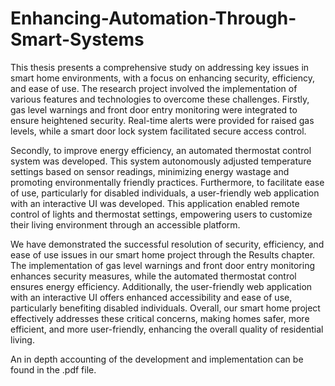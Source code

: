 # Enhancing-Automation-Through-Smart-Systems
This thesis presents a comprehensive study on addressing key issues in smart home environments, with a focus on enhancing security, efficiency, and ease of use. The research project involved the implementation of various features and technologies to overcome these challenges. Firstly, gas level warnings and front door entry monitoring were integrated to ensure heightened security. Real-time alerts were provided for raised gas levels, while a smart door lock system facilitated secure access control. 

Secondly, to improve energy efficiency, an automated thermostat control system was developed. This system autonomously adjusted temperature settings based on sensor readings, minimizing energy wastage and promoting environmentally friendly practices. Furthermore, to facilitate ease of use, particularly for disabled individuals, a user-friendly web application with an interactive UI was developed. This application enabled remote control of lights and thermostat settings, empowering users to customize their living environment through an accessible platform. 

We have demonstrated the successful resolution of security, efficiency, and ease of use issues in our smart home project through the Results chapter. The implementation of gas level warnings and front door entry monitoring enhances security measures, while the automated thermostat control ensures energy efficiency. Additionally, the user-friendly web application with an interactive UI offers enhanced accessibility and ease of use, particularly benefiting disabled individuals. Overall, our smart home project effectively addresses these critical concerns, making homes safer, more efficient, and more user-friendly, enhancing the overall quality of residential living.

An in depth accounting of the development and implementation can be found in the .pdf file.
